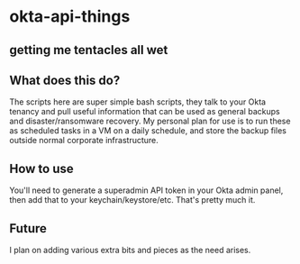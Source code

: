 # okta-api-things
getting me tentacles all wet
---

## What does this do?

The scripts here are super simple bash scripts, they talk to your Okta tenancy and pull useful information that can be used as general
backups and disaster/ransomware recovery. My personal plan for use is to run these as scheduled tasks in a VM on a daily schedule, and store the backup files outside normal corporate infrastructure.

## How to use

You'll need to generate a superadmin API token in your Okta admin panel, then add that to your keychain/keystore/etc. That's pretty much it.

## Future

I plan on adding various extra bits and pieces as the need arises.